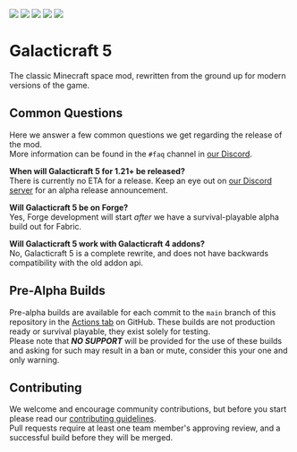 [![](https://img.shields.io/github/actions/workflow/status/TeamGalacticraft/Galacticraft/build.yml?style=flat-square&logo=github)](https://github.com/TeamGalacticraft/Galacticraft/actions/workflows/build.yml?query=branch%3Amain)
[![](https://img.shields.io/github/issues/TeamGalacticraft/Galacticraft?style=flat-square&logo=github)](https://github.com/TeamGalacticraft/Galacticraft/issues)
[![](https://img.shields.io/github/issues-pr/TeamGalacticraft/Galacticraft?logo=github&style=flat-square)](https://github.com/TeamGalacticraft/Galacticraft/pulls)
[![](https://img.shields.io/discord/775251052517523467.svg?colorB=5865F2&label=discord&style=flat-square&logo=discord&logoColor=azure)](https://discord.gg/n3QqhMYyFK)
[![](https://img.shields.io/twitch/status/galacticraftdev.svg?style=flat-square&logo=twitch&logoColor=azure)](https://twitch.tv/galacticraftdev)

# Galacticraft 5
The classic Minecraft space mod, rewritten from the ground up for modern versions of the game.

## Common Questions
Here we answer a few common questions we get regarding the release of the mod.\
More information can be found in the `#faq` channel in [our Discord](https://discord.gg/n3QqhMYyFK).

**When will Galacticraft 5 for 1.21+ be released?**\
There is currently no ETA for a release.
Keep an eye out on [our Discord server](https://discord.gg/n3QqhMYyFK) for an alpha release announcement.

**Will Galacticraft 5 be on Forge?**\
Yes, Forge development will start *after* we have a survival-playable alpha build out for Fabric.

**Will Galacticraft 5 work with Galacticraft 4 addons?**\
No, Galacticraft 5 is a complete rewrite, and does not have backwards compatibility with the old addon api.

## Pre-Alpha Builds
Pre-alpha builds are available for each commit to the `main` branch of this repository in the [Actions tab](https://github.com/TeamGalacticraft/Galacticraft/actions/workflows/build.yml?query=branch%3Amain) on GitHub.
These builds are not production ready or survival playable, they exist solely for testing.\
Please note that ***NO SUPPORT*** will be provided for the use of these builds and asking for such may result in a ban or mute,
consider this your one and only warning.

## Contributing
We welcome and encourage community contributions,
but before you start please read our [contributing guidelines](https://github.com/TeamGalacticraft/Galacticraft/blob/main/.github/CONTRIBUTING.md).\
Pull requests require at least one team member's approving review, and a successful build before they will be merged.

